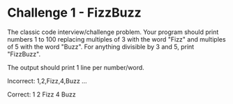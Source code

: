 # Challenge 1 - FizzBuzz

The classic code interview/challenge problem.  Your program should print numbers 1 to 100 replacing multiples of 3 with the word "Fizz" and multiples of 5 with the word "Buzz".  For anything divisible by 3 and 5, print "FizzBuzz".

The output should print 1 line per number/word.

Incorrect:
 1,2,Fizz,4,Buzz ...

Correct:
1
2
Fizz
4
Buzz


